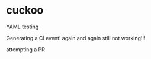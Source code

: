 # cuckoo
YAML testing

Generating a CI event!
again
and again
still not working!!!

attempting a PR
